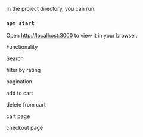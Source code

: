 In the project directory, you can run:

### `npm start`

Open [http://localhost:3000](http://localhost:3000) to view it in your browser.

Functionality

Search

filter by rating

pagination

add to cart

delete from cart 

cart page

checkout page


